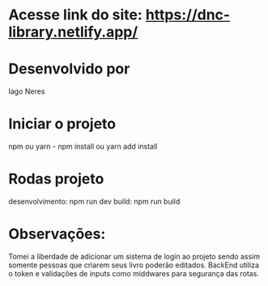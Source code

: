 
# Acesse link do site: https://dnc-library.netlify.app/

# Desenvolvido por

Iago Neres

# Iniciar o projeto

npm ou yarn - npm install ou yarn add install

# Rodas projeto

desenvolvimento: npm run dev
build: npm run build


# Observações:

Tomei a liberdade de adicionar um sistema de login ao projeto sendo assim somente pessoas que criarem seus livro poderão editados. BackEnd utiliza o token e validações de inputs 
como middwares para segurança das rotas.


